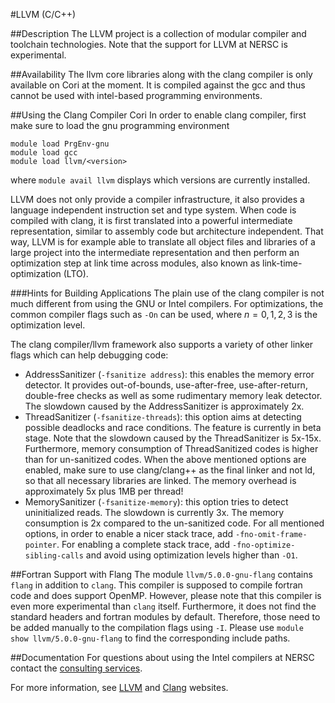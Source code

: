 #LLVM (C/C++)

##Description
The LLVM project is a collection of modular compiler and toolchain technologies. Note that the support for LLVM at NERSC is experimental.


##Availability
The llvm core libraries along with the clang compiler is only available on Cori at the moment. It is compiled against the gcc and thus cannot be used with intel-based programming environments.

##Using the Clang Compiler Cori
In order to enable clang compiler, first make sure to load the gnu programming environment

```Shell
module load PrgEnv-gnu
module load gcc
module load llvm/<version>
```

where `module avail llvm` displays which versions are currently installed.

LLVM does not only provide a compiler infrastructure, it also provides a language independent instruction set and type system. When code is compiled with clang, it is first translated into a powerful intermediate representation, similar to assembly code but architecture independent.
That way, LLVM is for example able to translate all object files and libraries of a large project into the intermediate representation and then perform an optimization step at link time across modules, also known as link-time-optimization (LTO).

###Hints for Building Applications
The plain use of the clang compiler is not much different from using the GNU or Intel compilers.
For optimizations, the common compiler flags such as `-On` can be used, where $n=0,1,2,3$ is the optimization level.

The clang compiler/llvm framework also supports a variety of other linker flags which can help debugging code:

* AddressSanitizer (`-fsanitize address`): this enables the memory error detector. It provides out-of-bounds, use-after-free, use-after-return, double-free checks as well as some rudimentary memory leak detector. The slowdown caused by the AddressSanitizer is approximately 2x.
* ThreadSanitizer (`-fsanitize-threads`): this option aims at detecting possible deadlocks and race conditions. The feature is currently in beta stage. Note that the slowdown caused by the ThreadSanitizer is 5x-15x. Furthermore, memory consumption of ThreadSanitized codes is higher than for un-sanitized codes.
When the above mentioned options are enabled, make sure to use clang/clang++ as the final linker and not ld, so that all necessary libraries are linked. The memory overhead is approximately 5x plus 1MB per thread!
* MemorySanitizer (`-fsanitize-memory`): this option tries to detect uninitialized reads.  The slowdown is currently 3x. The memory consumption is 2x compared to the un-sanitized code.
For all mentioned options, in order to enable a nicer stack trace, add `-fno-omit-frame-pointer`. For enabling a complete stack trace, add `-fno-optimize-sibling-calls` and avoid using optimization levels higher than `-O1`.

##Fortran Support with Flang
The module `llvm/5.0.0-gnu-flang` contains `flang` in addition to `clang`. This compiler is supposed to compile fortran code and does support OpenMP. However, please note that this compiler is even more experimental than `clang` itself. Furthermore, it does not find the standard headers and fortran modules by default. Therefore, those need to be added manually to the compilation flags using `-I`. Please use `module show llvm/5.0.0-gnu-flang` to find the corresponding include paths.

##Documentation
For questions about using the Intel compilers at NERSC contact the [consulting services](consult@nersc.gov).

For more information, see [LLVM](http://llvm.org/) and [Clang](http://clang.llvm.org/) websites.